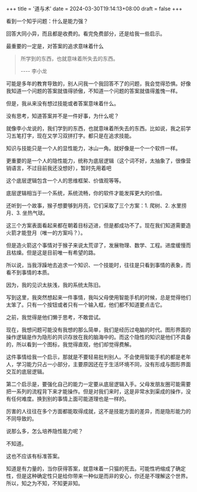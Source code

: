 +++
title = '道与术'
date = 2024-03-30T19:14:13+08:00
draft = false
+++

看到一个知乎问题：什么是能力强？

回答大同小异，而且都是收费的。看完免费部分，还是给我一些启示。

最重要的一定是，对答案的追求意味着什么

> 所学到的东西，也就意味着所失去的东西。
>
> ---- 李小龙

可能是多年的教育导致的，别人问我一个我回答不了的问题，我会觉得恐惧。好像我知道一个问题的答案就值得骄傲，不知道一个问题的答案就值得羞愧一样。

但是，我从来没有想过技能或者答案意味着什么。



没有思考，知道答案并不是一件好事，为什么呢？

就像李小龙说的，我们学到的东西，也就意味着所失去的东西。比如说，我之前学习五笔打字，现在又学习双拼打字。都只是在追求技能。

知识与技能只是一个人的显性能力，冰山一角。就好像是一个一个软件一样。

更重要的是一个人的隐性能力，统称为底层逻辑（这个词不好，太抽象了，很像营销语言，不过目前我还没想好），暂时先用着吧

这个底层逻辑包含一个人的思维框架、价值观等等。

底层逻辑相当于一个系统，系统流畅，你的软件才能发挥更大的价值。



还听到一个故事，猴子想要够到月亮，它们采取了三个方案：1. 爬树、2. 水里捞月、3. 坐热气球。

这三个方案表面看起来都在朝着目标迈进，但是都成功不了。现在我们知道需要造火箭才能登月（唯一的方案吗？）。

但是造火箭这个事情对于猴子来说太荒谬了，发展物理、数学、工程。进度缓慢而且枯燥。但是这是目前唯一有希望的路。



所以说，当我浮躁地去追求一个知识、一个技能时，往往是只看到事情的表象，而看不到事情的本质。

因为，我的见识太肤浅，我的系统太陈旧。



写到这里，我突然想起来一件事情，我叫父母使用智能手机的时候，总是觉得他们太笨了。只有一个按钮或者只有一个输入框，他们都不知道要点击它。

之前，我觉得是他们懒于思考，不敢尝试。

现在，我想问题可能没有我想的那么简单，我们是经历过电脑的时代。图形界面的操作逻辑是作为隐形的共识存放在我的脑海中的。而这个隐性的知识是他们不具备的，所以看到一个图标，我觉得直观，他们却觉得费解。

这件事情给我一个启示，那就是不要轻易批判别人。不会使用智能手机的都是老年人，学习能力只占一小部分，主要原因还在于生活环境不同，没有形成与图形界面交互的底层逻辑。

第二个启示是，要强化自己的能力一定要从底层逻辑入手。父母发朋友圈可能需要把一系列的流程背下来才能操作。但是对我们来时，这是非常水到渠成的操作，没有任何难度。换到别的事情上面可能道理也是一样的。

厉害的人往往在多个方面都能取得成就，这不是技能方面的差异，而是隐形能力的不同导致的。

说那么多，怎么培养隐性能力呢？

不知道。

这也不应该有标准答案。



知道是有力量的，当你获得答案，就意味着一只猫的死去。可能性坍缩成了确定性，但是这种确定性只是给你带来一种似是而非的安心，你还是不理解这个世界。所以，知之为不知，不知更非知。
